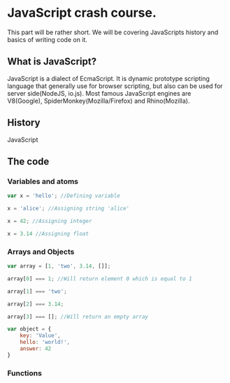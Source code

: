 # JavaScript crash course.

This part will be rather short. We will be covering JavaScripts history and basics of writing code on it.

## What is JavaScript?

JavaScript is a dialect of EcmaScript. It is dynamic prototype scripting language that generally use for browser scripting, but also can be used for server side(NodeJS, io.js). Most famous JavaScript engines are V8(Google), SpiderMonkey(Mozilla/Firefox) and Rhino(Mozilla).

## History

JavaScript

## The code

### Variables and atoms
```js
var x = 'hello'; //Defining variable

x = 'alice'; //Assigning string 'alice'

x = 42; //Assigning integer

x = 3.14 //Assigning float 

```

### Arrays and Objects

```js
var array = [1, 'two', 3.14, []];

array[0] === 1; //Will return element 0 which is equal to 1

array[1] === 'two'; 

array[2] === 3.14; 

array[3] === []; //Will return an empty array
```

```js
var object = {
	key: 'Value',
	hello: 'world!',
	answer: 42
}

```

### Functions

